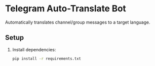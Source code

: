 # Telegram Auto-Translate Bot  
Automatically translates channel/group messages to a target language.  

## Setup  
1. Install dependencies:  
   ```bash
   pip install -r requirements.txt